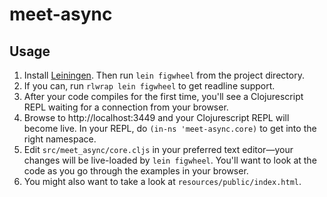 # meet-async

## Usage

1. Install [Leiningen](http://leiningen.org). Then run ```lein figwheel``` from the project directory.
  1. If you can, run ```rlwrap lein figwheel``` to get readline support.
  1. After your code compiles for the first time, you'll see a Clojurescript REPL waiting for a connection from your browser.
1. Browse to http://localhost:3449 and your Clojurescript REPL will become live. In your REPL, do ```(in-ns 'meet-async.core)``` to get into the right namespace.
1. Edit ```src/meet_async/core.cljs``` in your preferred text editor—your changes will be live-loaded by ```lein figwheel```. You'll want to look at the code as you go through the examples in your browser.
1. You might also want to take a look at ```resources/public/index.html```. 
